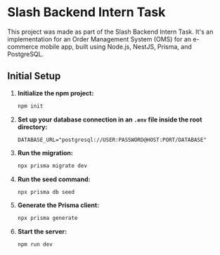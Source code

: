 # Slash Backend Intern Task

This project was made as part of the Slash Backend Intern Task. It's an implementation for an Order Management System (OMS) for an e-commerce mobile app, built using Node.js, NestJS, Prisma, and PostgreSQL.

## Initial Setup

1. **Initialize the npm project:**
    ```bash
    npm init
    ```

2. **Set up your database connection in an `.env` file inside the root directory:**
    ```env
    DATABASE_URL="postgresql://USER:PASSWORD@HOST:PORT/DATABASE"
    ```

3. **Run the migration:**
    ```bash
    npx prisma migrate dev
    ```

4. **Run the seed command:**
    ```bash
    npx prisma db seed
    ```
    
5. **Generate the Prisma client:**
    ```bash
    npx prisma generate
    ```

6. **Start the server:**
    ```bash
    npm run dev
    ```
